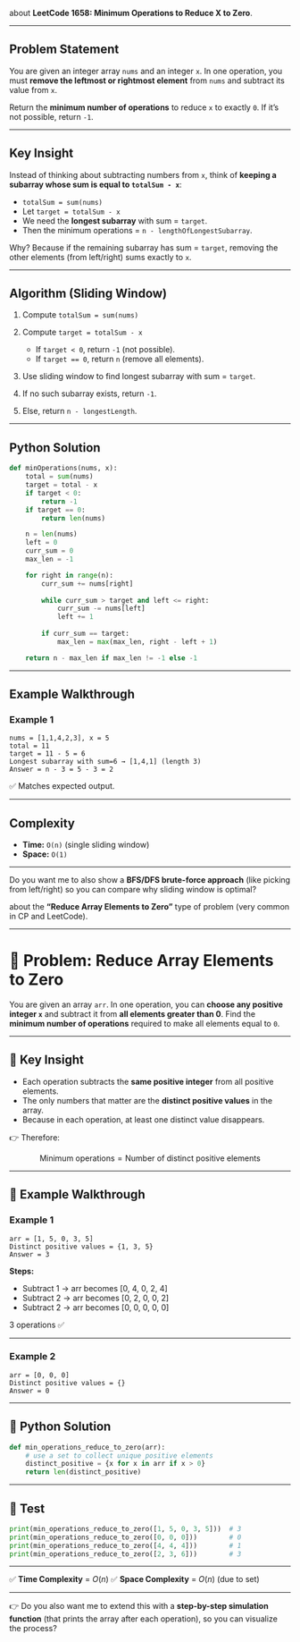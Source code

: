   about **LeetCode 1658: Minimum Operations to Reduce X to Zero**.

---

## Problem Statement

You are given an integer array `nums` and an integer `x`.
In one operation, you must **remove the leftmost or rightmost element** from `nums` and subtract its value from `x`.

Return the **minimum number of operations** to reduce `x` to exactly `0`.
If it’s not possible, return `-1`.

---

## Key Insight

Instead of thinking about subtracting numbers from `x`,
think of **keeping a subarray whose sum is equal to `totalSum - x`**:

* `totalSum = sum(nums)`
* Let `target = totalSum - x`
* We need the **longest subarray** with sum = `target`.
* Then the minimum operations = `n - lengthOfLongestSubarray`.

Why?
Because if the remaining subarray has sum = `target`, removing the other elements (from left/right) sums exactly to `x`.

---

## Algorithm (Sliding Window)

1. Compute `totalSum = sum(nums)`
2. Compute `target = totalSum - x`

   * If `target < 0`, return `-1` (not possible).
   * If `target == 0`, return `n` (remove all elements).
3. Use sliding window to find longest subarray with sum = `target`.
4. If no such subarray exists, return `-1`.
5. Else, return `n - longestLength`.

---

## Python Solution

```python
def minOperations(nums, x):
    total = sum(nums)
    target = total - x
    if target < 0:
        return -1
    if target == 0:
        return len(nums)

    n = len(nums)
    left = 0
    curr_sum = 0
    max_len = -1

    for right in range(n):
        curr_sum += nums[right]
        
        while curr_sum > target and left <= right:
            curr_sum -= nums[left]
            left += 1
        
        if curr_sum == target:
            max_len = max(max_len, right - left + 1)

    return n - max_len if max_len != -1 else -1
```

---

## Example Walkthrough

### Example 1

```
nums = [1,1,4,2,3], x = 5
total = 11
target = 11 - 5 = 6
Longest subarray with sum=6 → [1,4,1] (length 3)
Answer = n - 3 = 5 - 3 = 2
```

✅ Matches expected output.

---

## Complexity

* **Time:** `O(n)` (single sliding window)
* **Space:** `O(1)`

---

Do you want me to also show a **BFS/DFS brute-force approach** (like picking from left/right) so you can compare why sliding window is optimal?


about the **“Reduce Array Elements to Zero”** type of problem (very common in CP and LeetCode).

---

# 📘 Problem: Reduce Array Elements to Zero

You are given an array `arr`.
In one operation, you can **choose any positive integer `x`** and subtract it from **all elements greater than 0**.
Find the **minimum number of operations** required to make all elements equal to `0`.

---

## 🔹 Key Insight

* Each operation subtracts the **same positive integer** from all positive elements.
* The only numbers that matter are the **distinct positive values** in the array.
* Because in each operation, at least one distinct value disappears.

👉 Therefore:

$$
\text{Minimum operations} = \text{Number of distinct positive elements}
$$

---

## 🔹 Example Walkthrough

### Example 1

```
arr = [1, 5, 0, 3, 5]
Distinct positive values = {1, 3, 5}
Answer = 3
```

**Steps:**

* Subtract 1 → arr becomes \[0, 4, 0, 2, 4]
* Subtract 2 → arr becomes \[0, 2, 0, 0, 2]
* Subtract 2 → arr becomes \[0, 0, 0, 0, 0]

3 operations ✅

---

### Example 2

```
arr = [0, 0, 0]
Distinct positive values = {}
Answer = 0
```

---

## 🔹 Python Solution

```python
def min_operations_reduce_to_zero(arr):
    # use a set to collect unique positive elements
    distinct_positive = {x for x in arr if x > 0}
    return len(distinct_positive)
```

---

## 🔹 Test

```python
print(min_operations_reduce_to_zero([1, 5, 0, 3, 5]))  # 3
print(min_operations_reduce_to_zero([0, 0, 0]))        # 0
print(min_operations_reduce_to_zero([4, 4, 4]))        # 1
print(min_operations_reduce_to_zero([2, 3, 6]))        # 3
```

---

✅ **Time Complexity** = $O(n)$
✅ **Space Complexity** = $O(n)$ (due to set)

---

👉 Do you also want me to extend this with a **step-by-step simulation function** (that prints the array after each operation), so you can visualize the process?
